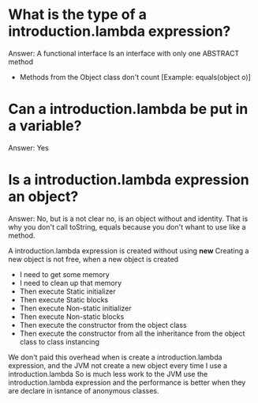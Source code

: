 # What is the type of a introduction.lambda expression?

Answer: A functional interface
Is an interface with only one ABSTRACT method
* Methods from the Object class don't count [Example: equals(object o)]


# Can a introduction.lambda be put in a variable?

Answer:  Yes


# Is a introduction.lambda expression an object?

Answer: No, but is a not clear no, is an object without and identity. That is why you don't call toString, equals because you don't whant to use like a method.

A introduction.lambda expression is created without using **new**
Creating a new object is not free, when a new object is created
- I need to get some memory
- I need to clean up that memory
- Then execute Static initializer
- Then execute Static blocks
- Then execute Non-static initializer
- Then execute Non-static blocks
- Then execute the constructor from the object class
- Then execute the constructor from all the inheritance from the object class to class instancing

We don't paid this overhead when is create a introduction.lambda expression, and the JVM not create a new object every time I use a introduction.lambda
So is much less work to the JVM use the introduction.lambda expression and the performance is better when they are declare in isntance of anonymous classes.


